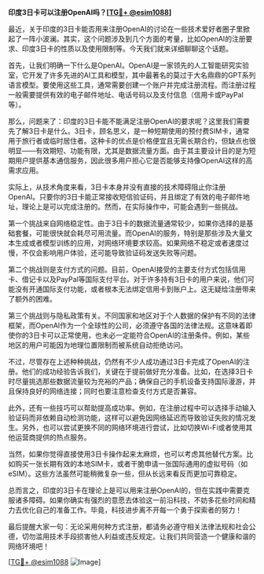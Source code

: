 **印度3日卡可以注册OpenAI吗？[[TG💪+ @esim1088](https://t.me/s/esim1088)]**

最近，关于印度的3日卡能否用来注册OpenAI的讨论在一些技术爱好者圈子里掀起了一阵小波澜。其实，这个问题涉及到几个方面的考量，比如OpenAI的注册要求、印度3日卡的性质以及使用限制等。今天我们就来详细聊聊这个话题。

首先，让我们明确一下什么是OpenAI。OpenAI是一家领先的人工智能研究实验室，它开发了许多先进的AI工具和模型，其中最著名的莫过于大名鼎鼎的GPT系列语言模型。要使用这些工具，通常需要创建一个账户并完成注册流程。而注册过程一般需要提供有效的电子邮件地址、电话号码以及支付信息（信用卡或PayPal等）。

那么，问题来了：印度的3日卡能不能满足注册OpenAI的要求呢？这里我们需要先了解3日卡是什么。3日卡，顾名思义，是一种短期使用的预付费SIM卡，通常用于旅行者或临时居住者。这种卡的优点是价格便宜且无需长期合约，但缺点也很明显——有效期短、功能有限，尤其是数据流量方面。由于其主要设计目的是为短期用户提供基本通信服务，因此很多用户担心它是否能够支持像OpenAI这样的高需求应用。

实际上，从技术角度来看，3日卡本身并没有直接的技术障碍阻止你注册OpenAI。只要你的3日卡能正常接收短信验证码，并且绑定了有效的电子邮件地址，理论上是可以完成注册的。然而，在实际操作中，可能会遇到一些挑战。

第一个挑战来自网络稳定性。由于3日卡的数据流量通常较少，如果你选择的是基础套餐，可能很快就会耗尽可用流量。而OpenAI的服务，特别是那些涉及大量文本生成或者模型训练的应用，对网络环境要求较高。如果网络不稳定或者速度过慢，不仅会影响用户体验，还可能导致验证码发送失败等问题。

第二个挑战则是支付方式的问题。目前，OpenAI接受的主要支付方式包括信用卡、借记卡以及PayPal等国际支付平台。对于许多持有3日卡的用户来说，他们可能没有开通国际支付功能，或者根本无法绑定信用卡到账户上。这无疑给注册带来了额外的困难。

第三个挑战则与隐私政策有关。不同国家和地区对于个人数据的保护有不同的法律框架，而OpenAI作为一个全球性的公司，必须遵守各国的法律法规。这意味着即使你的3日卡可以正常使用，也未必一定能符合OpenAI的注册条件。例如，某些地区的用户可能因为地理位置限制而被系统自动拒绝访问。

不过，尽管存在上述种种挑战，仍然有不少人成功通过3日卡完成了OpenAI的注册。他们的成功经验告诉我们，关键在于提前做好充分准备。比如，在选择3日卡时尽量挑选那些数据流量较为充裕的产品；确保自己的手机设备支持国际漫游，并且保持良好的网络连接；同时也要注意检查支付方式是否兼容。

此外，还有一些技巧可以帮助提高成功率。例如，在注册过程中可以选择手动输入验证码而非依赖自动检测功能，这样可以避免因网络延迟而导致验证失败的情况发生。另外，也可以尝试更换不同的网络环境进行尝试，比如切换Wi-Fi或者使用其他运营商提供的热点服务。

当然，如果你觉得直接使用3日卡操作起来太麻烦，也可以考虑其他替代方案。比如购买一张长期有效的本地SIM卡，或者干脆申请一张国际通用的虚拟号码（如eSIM）。这些方法虽然可能稍微复杂一些，但从长远来看反而更加可靠稳定。

总而言之，印度的3日卡在理论上是可以用来注册OpenAI的，但在实践中需要克服诸多障碍。如果你确实有强烈的意愿去体验这一前沿科技，不妨多花些时间和精力去优化自己的准备工作。毕竟，科技进步离不开每一个勇于探索者的努力！

最后提醒大家一句：无论采用何种方式注册，都请务必遵守相关法律法规和社会公德，切勿滥用技术手段损害他人利益或违反规定。让我们共同营造一个健康和谐的网络环境吧！

[[TG💪+ @esim1088](https://t.me/s/esim1088) ![Image](https://i.postimg.cc/4NQfJmqS/Snipaste-2025-05-13-00-14-12.png)]